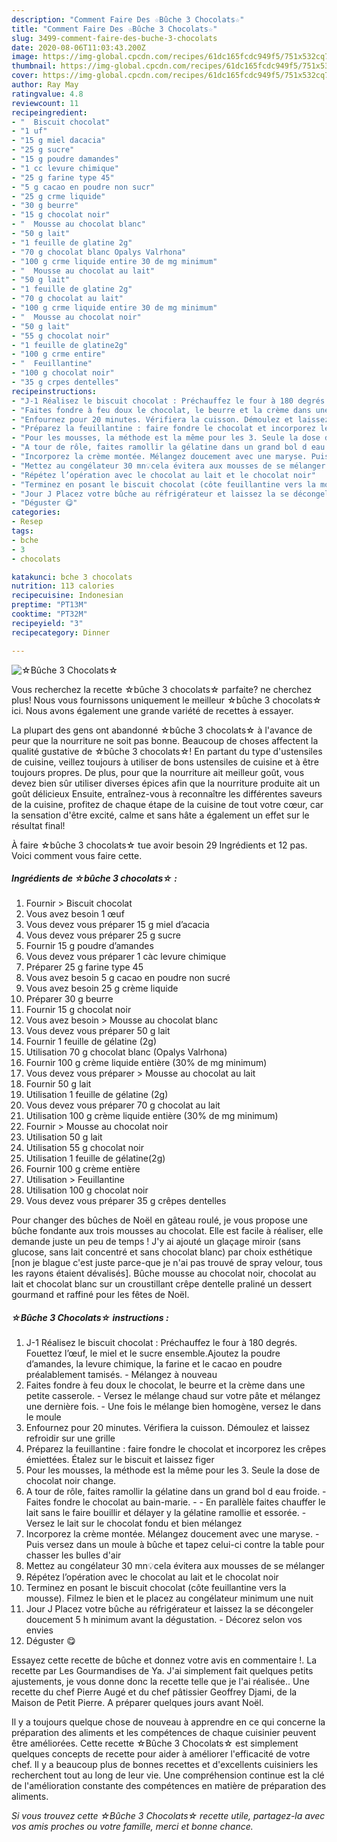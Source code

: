 ```yaml
---
description: "Comment Faire Des ☆Bûche 3 Chocolats☆"
title: "Comment Faire Des ☆Bûche 3 Chocolats☆"
slug: 3499-comment-faire-des-buche-3-chocolats
date: 2020-08-06T11:03:43.200Z
image: https://img-global.cpcdn.com/recipes/61dc165fcdc949f5/751x532cq70/☆buche-3-chocolats☆-photo-principale-de-la-recette.jpg
thumbnail: https://img-global.cpcdn.com/recipes/61dc165fcdc949f5/751x532cq70/☆buche-3-chocolats☆-photo-principale-de-la-recette.jpg
cover: https://img-global.cpcdn.com/recipes/61dc165fcdc949f5/751x532cq70/☆buche-3-chocolats☆-photo-principale-de-la-recette.jpg
author: Ray May
ratingvalue: 4.8
reviewcount: 11
recipeingredient:
- "  Biscuit chocolat"
- "1 uf"
- "15 g miel dacacia"
- "25 g sucre"
- "15 g poudre damandes"
- "1 cc levure chimique"
- "25 g farine type 45"
- "5 g cacao en poudre non sucr"
- "25 g crme liquide"
- "30 g beurre"
- "15 g chocolat noir"
- "  Mousse au chocolat blanc"
- "50 g lait"
- "1 feuille de glatine 2g"
- "70 g chocolat blanc Opalys Valrhona"
- "100 g crme liquide entire 30 de mg minimum"
- "  Mousse au chocolat au lait"
- "50 g lait"
- "1 feuille de glatine 2g"
- "70 g chocolat au lait"
- "100 g crme liquide entire 30 de mg minimum"
- "  Mousse au chocolat noir"
- "50 g lait"
- "55 g chocolat noir"
- "1 feuille de glatine2g"
- "100 g crme entire"
- "  Feuillantine"
- "100 g chocolat noir"
- "35 g crpes dentelles"
recipeinstructions:
- "J-1 Réalisez le biscuit chocolat : Préchauffez le four à 180 degrés. Fouettez l’œuf, le miel et le sucre ensemble.Ajoutez la poudre d’amandes, la levure chimique, la farine et le cacao en poudre préalablement tamisés. Mélangez à nouveau"
- "Faites fondre à feu doux le chocolat, le beurre et la crème dans une petite casserole. Versez le mélange chaud sur votre pâte et mélangez une dernière fois. Une fois le mélange bien homogène, versez le dans le moule"
- "Enfournez pour 20 minutes. Vérifiera la cuisson. Démoulez et laissez refroidir sur une grille"
- "Préparez la feuillantine : faire fondre le chocolat et incorporez les crêpes émiettées. Étalez sur le biscuit et laissez figer"
- "Pour les mousses, la méthode est la même pour les 3. Seule la dose de chocolat noir change."
- "A tour de rôle, faites ramollir la gélatine dans un grand bol d eau froide. Faites fondre le chocolat au bain-marie.  En parallèle faites chauffer le lait sans le faire bouillir et délayer y la gélatine ramollie et essorée. Versez le lait sur le chocolat fondu et bien mélangez"
- "Incorporez la crème montée. Mélangez doucement avec une maryse. Puis versez dans un moule à bûche et tapez celui-ci contre la table pour chasser les bulles d&#39;air"
- "Mettez au congélateur 30 mn💡cela évitera aux mousses de se mélanger"
- "Répétez l’opération avec le chocolat au lait et le chocolat noir"
- "Terminez en posant le biscuit chocolat (côte feuillantine vers la mousse). Filmez le bien et le placez au congélateur minimum une nuit"
- "Jour J Placez votre bûche au réfrigérateur et laissez la se décongeler doucement 5 h minimum avant la dégustation. Décorez selon vos envies"
- "Déguster 😋"
categories:
- Resep
tags:
- bche
- 3
- chocolats

katakunci: bche 3 chocolats 
nutrition: 113 calories
recipecuisine: Indonesian
preptime: "PT13M"
cooktime: "PT32M"
recipeyield: "3"
recipecategory: Dinner

---
```



![☆Bûche 3 Chocolats☆](https://img-global.cpcdn.com/recipes/61dc165fcdc949f5/751x532cq70/☆buche-3-chocolats☆-photo-principale-de-la-recette.jpg)

Vous recherchez la recette ☆bûche 3 chocolats☆ parfaite? ne cherchez plus! Nous vous fournissons uniquement le meilleur ☆bûche 3 chocolats☆ ici. Nous avons également une grande variété de recettes à essayer.

La plupart des gens ont abandonné ☆bûche 3 chocolats☆ à l'avance de peur que la nourriture ne soit pas bonne. Beaucoup de choses affectent la qualité gustative de ☆bûche 3 chocolats☆! En partant du type d'ustensiles de cuisine, veillez toujours à utiliser de bons ustensiles de cuisine et à être toujours propres. De plus, pour que la nourriture ait meilleur goût, vous devez bien sûr utiliser diverses épices afin que la nourriture produite ait un goût délicieux Ensuite, entraînez-vous à reconnaître les différentes saveurs de la cuisine, profitez de chaque étape de la cuisine de tout votre cœur, car la sensation d'être excité, calme et sans hâte a également un effet sur le résultat final!

<!--inarticleads1-->

À faire ☆bûche 3 chocolats☆ tue avoir besoin 29 Ingrédients et 12 pas. Voici comment vous faire cette.

##### Ingrédients de ☆bûche 3 chocolats☆ :

1. Fournir  &gt; Biscuit chocolat
1. Vous avez besoin 1 œuf
1. Vous devez vous préparer 15 g miel d’acacia
1. Vous devez vous préparer 25 g sucre
1. Fournir 15 g poudre d’amandes
1. Vous devez vous préparer 1 càc levure chimique
1. Préparer 25 g farine type 45
1. Vous avez besoin 5 g cacao en poudre non sucré
1. Vous avez besoin 25 g crème liquide
1. Préparer 30 g beurre
1. Fournir 15 g chocolat noir
1. Vous avez besoin  &gt; Mousse au chocolat blanc
1. Vous devez vous préparer 50 g lait
1. Fournir 1 feuille de gélatine (2g)
1. Utilisation 70 g chocolat blanc (Opalys Valrhona)
1. Fournir 100 g crème liquide entière (30% de mg minimum)
1. Vous devez vous préparer  &gt; Mousse au chocolat au lait
1. Fournir 50 g lait
1. Utilisation 1 feuille de gélatine (2g)
1. Vous devez vous préparer 70 g chocolat au lait
1. Utilisation 100 g crème liquide entière (30% de mg minimum)
1. Fournir  &gt; Mousse au chocolat noir
1. Utilisation 50 g lait
1. Utilisation 55 g chocolat noir
1. Utilisation 1 feuille de gélatine(2g)
1. Fournir 100 g crème entière
1. Utilisation  &gt; Feuillantine
1. Utilisation 100 g chocolat noir
1. Vous devez vous préparer 35 g crêpes dentelles


Pour changer des bûches de Noël en gâteau roulé, je vous propose une bûche fondante aux trois mousses au chocolat. Elle est facile à réaliser, elle demande juste un peu de temps ! J&#39;y ai ajouté un glaçage miroir (sans glucose, sans lait concentré et sans chocolat blanc) par choix esthétique [non je blague c&#39;est juste parce-que je n&#39;ai pas trouvé de spray velour, tous les rayons étaient dévalisés]. Bûche mousse au chocolat noir, chocolat au lait et chocolat blanc sur un croustillant crêpe dentelle praliné un dessert gourmand et raffiné pour les fêtes de Noël. 

<!--inarticleads2-->

##### ☆Bûche 3 Chocolats☆ instructions :

1. J-1 Réalisez le biscuit chocolat : Préchauffez le four à 180 degrés. Fouettez l’œuf, le miel et le sucre ensemble.Ajoutez la poudre d’amandes, la levure chimique, la farine et le cacao en poudre préalablement tamisés. - Mélangez à nouveau
1. Faites fondre à feu doux le chocolat, le beurre et la crème dans une petite casserole. - Versez le mélange chaud sur votre pâte et mélangez une dernière fois. - Une fois le mélange bien homogène, versez le dans le moule
1. Enfournez pour 20 minutes. Vérifiera la cuisson. Démoulez et laissez refroidir sur une grille
1. Préparez la feuillantine : faire fondre le chocolat et incorporez les crêpes émiettées. Étalez sur le biscuit et laissez figer
1. Pour les mousses, la méthode est la même pour les 3. Seule la dose de chocolat noir change.
1. A tour de rôle, faites ramollir la gélatine dans un grand bol d eau froide. - Faites fondre le chocolat au bain-marie. -  - En parallèle faites chauffer le lait sans le faire bouillir et délayer y la gélatine ramollie et essorée. - Versez le lait sur le chocolat fondu et bien mélangez
1. Incorporez la crème montée. Mélangez doucement avec une maryse. - Puis versez dans un moule à bûche et tapez celui-ci contre la table pour chasser les bulles d&#39;air
1. Mettez au congélateur 30 mn💡cela évitera aux mousses de se mélanger
1. Répétez l’opération avec le chocolat au lait et le chocolat noir
1. Terminez en posant le biscuit chocolat (côte feuillantine vers la mousse). Filmez le bien et le placez au congélateur minimum une nuit
1. Jour J Placez votre bûche au réfrigérateur et laissez la se décongeler doucement 5 h minimum avant la dégustation. - Décorez selon vos envies
1. Déguster 😋


Essayez cette recette de bûche et donnez votre avis en commentaire !. La recette par Les Gourmandises de Ya. J&#39;ai simplement fait quelques petits ajustements, je vous donne donc la recette telle que je l&#39;ai réalisée.. Une recette du chef Pierre Augé et du chef pâtissier Geoffrey Djami, de la Maison de Petit Pierre. A préparer quelques jours avant Noël. 

<!--inarticleads1-->

<p>
Il y a toujours quelque chose de nouveau à apprendre en ce qui concerne la préparation des aliments et les compétences de chaque cuisinier peuvent être améliorées. Cette recette ☆Bûche 3 Chocolats☆ est simplement quelques concepts de recette pour aider à améliorer l'efficacité de votre chef. Il y a beaucoup plus de bonnes recettes et d'excellents cuisiniers les recherchent tout au long de leur vie. Une compréhension continue est la clé de l'amélioration constante des compétences en matière de préparation des aliments.
</p>

<p>
<i>Si vous trouvez cette ☆Bûche 3 Chocolats☆ recette utile, partagez-la avec vos amis proches ou votre famille, merci et bonne chance.</i>
</p>
